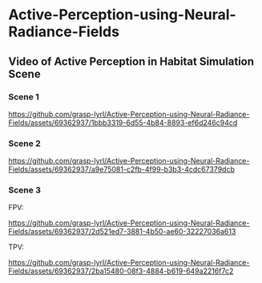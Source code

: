# Active-Perception-using-Neural-Radiance-Fields
## Video of Active Perception in Habitat Simulation Scene
### Scene 1


https://github.com/grasp-lyrl/Active-Perception-using-Neural-Radiance-Fields/assets/69362937/1bbb3319-6d55-4b84-8893-ef6d246c94cd


### Scene 2


https://github.com/grasp-lyrl/Active-Perception-using-Neural-Radiance-Fields/assets/69362937/a9e75081-c2fb-4f99-b3b3-4cdc67379dcb


### Scene 3
FPV: 


https://github.com/grasp-lyrl/Active-Perception-using-Neural-Radiance-Fields/assets/69362937/2d521ed7-3881-4b50-ae60-32227036a613



TPV:

https://github.com/grasp-lyrl/Active-Perception-using-Neural-Radiance-Fields/assets/69362937/2ba15480-08f3-4884-b619-649a2216f7c2


